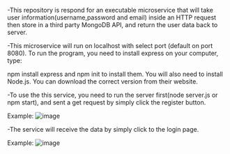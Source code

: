-This repository is respond for an executable microservice that will take user information(username,password and email) inside an HTTP request then store in a third party MongoDB API, and return the user data back to server.

-This microservice will run on localhost with select port (default on port 8080). To run the program, you need to install express on your computer, type:

npm install express and npm init to install them. You will also need to install Node.js. You can download the correct version from their website.

-To use the this service, you need to run the server first(node server.js or npm start), and sent a get request by simply click the register button.

Example: 
![image](https://user-images.githubusercontent.com/55546624/181372913-6c0bc111-9ed2-4bd9-bc74-eb75c39e4637.png)


-The service will receive the data by simply click to the login page.

Example:
![image](https://user-images.githubusercontent.com/55546624/181373045-cd714d57-f83e-47cd-b98d-8b82031fc089.png)
